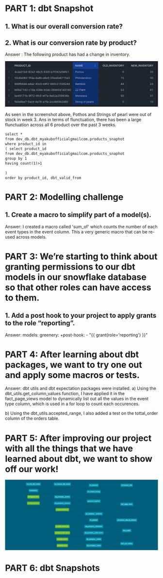 # PART 1: dbt Snapshot
## 1. What is our overall conversion rate?


## 2. What is our conversion rate by product?
Answer : The following product has had a change in inventory.

![alt text](<Screenshot 2024-11-04 at 14.32.34.png>)

As seen in the screenshot above, Pothos and Strings of pearl were out of stock in week 3. Ans in terms of flunctuation, there has been a large flunctuation across all 6 product over the past 3 weeks.

    select *
    from dev_db.dbt_myakubofficialgmailcom.products_snaphot
    where product_id in
    ( select product_id
    from dev_db.dbt_myakubofficialgmailcom.products_snaphot
    group by 1
    having count(1)>1

    )
    order by product_id, dbt_valid_from



# PART 2: Modelling challenge

## 1. Create a macro to simplify part of a model(s).
Answer: I created a macro called 'sum_of' which counts the number of each event types in the event column. This a very generic macro that can be re-used across models.

# PART 3: We’re starting to think about granting permissions to our dbt models in our snowflake database so that other roles can have access to them.

## 1. Add a post hook to your project to apply grants to the role “reporting”.

Answer: 
models:
  greenery:
    +post-hook:
      - "{{ grant(role='reporting') }}"

# PART 4: After learning about dbt packages, we want to try one out and apply some macros or tests.
Answer: dbt utils and dbt expectation packages were installed.
a)  Using the dbt_utils.get_column_values function, I have applied it in the fact_page_views model to dynamically list out all the values in the event type column, which is used in a for loop to count each occurences.

b) Using the dbt_utils.accepted_range, I also added a test on the tottal_order column of the orders table.

# PART 5: After improving our project with all the things that we have learned about dbt, we want to show off our work!
![alt text](<dbt-dag (3).png>)

# PART 6: dbt Snapshots

